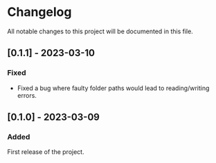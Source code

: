 # Changelog

All notable changes to this project will be documented in this file.

## [0.1.1] - 2023-03-10

### Fixed

- Fixed a bug where faulty folder paths would lead to reading/writing errors.

## [0.1.0] - 2023-03-09

### Added

First release of the project.
